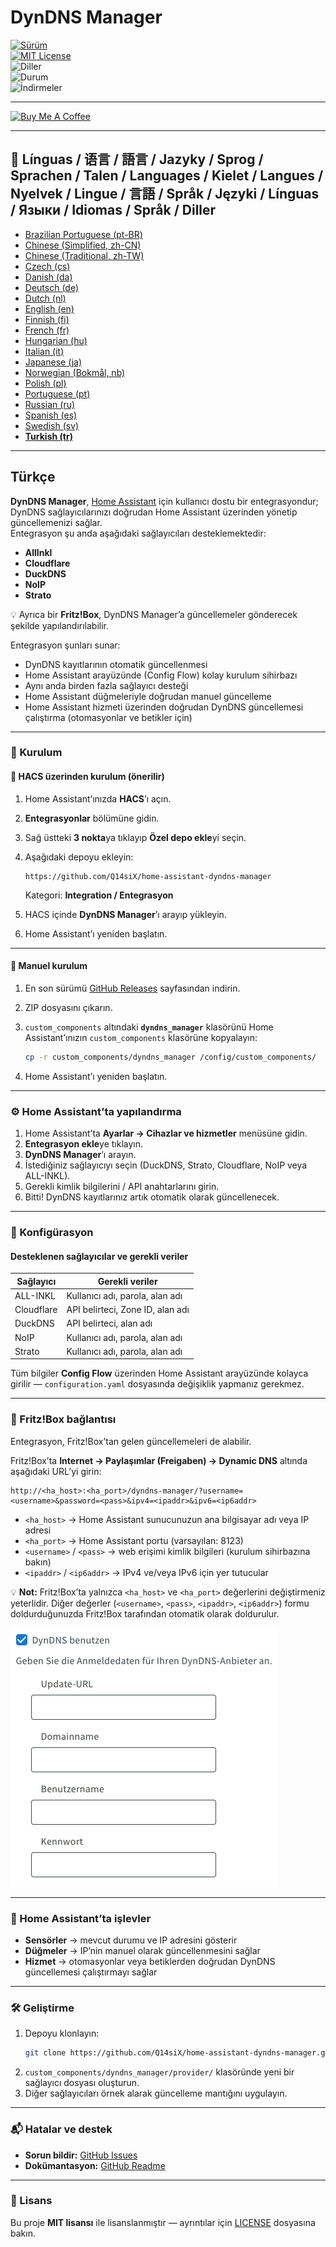 # DynDNS Manager

[![Sürüm](https://img.shields.io/github/v/release/Q14siX/home-assistant-dyndns-manager)](https://github.com/Q14siX/home-assistant-dyndns-manager/releases)  
[![MIT License](https://img.shields.io/badge/License-MIT-green.svg)](LICENSE)  
![Diller](https://img.shields.io/badge/languages-20-blue.svg)  
![Durum](https://img.shields.io/badge/status-stable-brightgreen.svg)  
![İndirmeler](https://img.shields.io/github/downloads/Q14siX/home-assistant-dyndns-manager/total)

---

[![Buy Me A Coffee](https://img.buymeacoffee.com/button-api/?text=Stefan%27a%20lezzetli%20bir%20kahve%20al&emoji=☕&slug=q14six&button_colour=FFDD00&font_colour=000000&font_family=Lato&outline_colour=000000&coffee_colour=ffffff)](https://buymeacoffee.com/q14six)

---

## 📌 Línguas / 语言 / 語言 / Jazyky / Sprog / Sprachen / Talen / Languages / Kielet / Langues / Nyelvek / Lingue / 言語 / Språk / Języki / Línguas / Языки / Idiomas / Språk / Diller
- [Brazilian Portuguese (pt-BR)](https://github.com/Q14siX/home-assistant-dyndns-manager/blob/main/README/README_PT-BR.md#portugues-brasileiro)
- [Chinese (Simplified, zh-CN)](https://github.com/Q14siX/home-assistant-dyndns-manager/blob/main/README/README_ZH-CN.md#简体中文)
- [Chinese (Traditional, zh-TW)](https://github.com/Q14siX/home-assistant-dyndns-manager/blob/main/README/README_ZH-TW.md#繁體中文)
- [Czech (cs)](https://github.com/Q14siX/home-assistant-dyndns-manager/blob/main/README/README_CS.md#czech)
- [Danish (da)](https://github.com/Q14siX/home-assistant-dyndns-manager/blob/main/README/README_DA.md#dansk)
- [Deutsch (de)](https://github.com/Q14siX/home-assistant-dyndns-manager/blob/main/README/README_DE.md#deutsch)
- [Dutch (nl)](https://github.com/Q14siX/home-assistant-dyndns-manager/blob/main/README/README_NL.md#dutch)
- [English (en)](https://github.com/Q14siX/home-assistant-dyndns-manager/blob/main/README/README_EN.md#english)
- [Finnish (fi)](https://github.com/Q14siX/home-assistant-dyndns-manager/blob/main/README/README_FI.md#suomi)
- [French (fr)](https://github.com/Q14siX/home-assistant-dyndns-manager/blob/main/README/README_FR.md#français)
- [Hungarian (hu)](https://github.com/Q14siX/home-assistant-dyndns-manager/blob/main/README/README_HU.md#magyar)
- [Italian (it)](https://github.com/Q14siX/home-assistant-dyndns-manager/blob/main/README/README_IT.md#italiano)
- [Japanese (ja)](https://github.com/Q14siX/home-assistant-dyndns-manager/blob/main/README/README_JA.md#日本語)
- [Norwegian (Bokmål, nb)](https://github.com/Q14siX/home-assistant-dyndns-manager/blob/main/README/README_NB.md#norsk)
- [Polish (pl)](https://github.com/Q14siX/home-assistant-dyndns-manager/blob/main/README/README_PL.md#polski)
- [Portuguese (pt)](https://github.com/Q14siX/home-assistant-dyndns-manager/blob/main/README/README_PT.md#português)
- [Russian (ru)](https://github.com/Q14siX/home-assistant-dyndns-manager/blob/main/README/README_RU.md#Русский)
- [Spanish (es)](https://github.com/Q14siX/home-assistant-dyndns-manager/blob/main/README/README_ES.md#español)
- [Swedish (sv)](https://github.com/Q14siX/home-assistant-dyndns-manager/blob/main/README/README_SV.md#svenska)
- [**Turkish (tr)**](https://github.com/Q14siX/home-assistant-dyndns-manager/blob/main/README/README_TR.md#türkçe)

---

## Türkçe

**DynDNS Manager**, [Home Assistant](https://www.home-assistant.io/) için kullanıcı dostu bir entegrasyondur; DynDNS sağlayıcılarınızı doğrudan Home Assistant üzerinden yönetip güncellemenizi sağlar.  
Entegrasyon şu anda aşağıdaki sağlayıcıları desteklemektedir:

- **AllInkl**
- **Cloudflare**
- **DuckDNS**
- **NoIP**
- **Strato**

💡 Ayrıca bir **Fritz!Box**, DynDNS Manager’a güncellemeler gönderecek şekilde yapılandırılabilir.

Entegrasyon şunları sunar:
- DynDNS kayıtlarının otomatik güncellenmesi
- Home Assistant arayüzünde (Config Flow) kolay kurulum sihirbazı
- Aynı anda birden fazla sağlayıcı desteği
- Home Assistant düğmeleriyle doğrudan manuel güncelleme
- Home Assistant hizmeti üzerinden doğrudan DynDNS güncellemesi çalıştırma (otomasyonlar ve betikler için)

---

### 🚀 Kurulum

#### 🔹 HACS üzerinden kurulum (önerilir)

1. Home Assistant’ınızda **HACS**’ı açın.
2. **Entegrasyonlar** bölümüne gidin.
3. Sağ üstteki **3 nokta**ya tıklayıp **Özel depo ekle**yi seçin.
4. Aşağıdaki depoyu ekleyin:

   ```
   https://github.com/Q14siX/home-assistant-dyndns-manager
   ```

   Kategori: **Integration / Entegrasyon**

5. HACS içinde **DynDNS Manager**’ı arayıp yükleyin.
6. Home Assistant’ı yeniden başlatın.

---

#### 🔹 Manuel kurulum

1. En son sürümü [GitHub Releases](https://github.com/Q14siX/home-assistant-dyndns-manager/releases) sayfasından indirin.
2. ZIP dosyasını çıkarın.
3. `custom_components` altındaki **`dyndns_manager`** klasörünü Home Assistant’ınızın `custom_components` klasörüne kopyalayın:

   ```bash
   cp -r custom_components/dyndns_manager /config/custom_components/
   ```

4. Home Assistant’ı yeniden başlatın.

---

### ⚙️ Home Assistant’ta yapılandırma

1. Home Assistant’ta **Ayarlar → Cihazlar ve hizmetler** menüsüne gidin.
2. **Entegrasyon ekle**ye tıklayın.
3. **DynDNS Manager**’ı arayın.
4. İstediğiniz sağlayıcıyı seçin (DuckDNS, Strato, Cloudflare, NoIP veya ALL-INKL).
5. Gerekli kimlik bilgilerini / API anahtarlarını girin.
6. Bitti! DynDNS kayıtlarınız artık otomatik olarak güncellenecek.

---

### 📄 Konfigürasyon

#### Desteklenen sağlayıcılar ve gerekli veriler

| Sağlayıcı  | Gerekli veriler |
|------------|-----------------|
| ALL-INKL   | Kullanıcı adı, parola, alan adı |
| Cloudflare | API belirteci, Zone ID, alan adı |
| DuckDNS    | API belirteci, alan adı |
| NoIP       | Kullanıcı adı, parola, alan adı |
| Strato     | Kullanıcı adı, parola, alan adı |

Tüm bilgiler **Config Flow** üzerinden Home Assistant arayüzünde kolayca girilir — `configuration.yaml` dosyasında değişiklik yapmanız gerekmez.

---

### 📡 Fritz!Box bağlantısı

Entegrasyon, Fritz!Box’tan gelen güncellemeleri de alabilir.

Fritz!Box’ta **Internet → Paylaşımlar (Freigaben) → Dynamic DNS** altında aşağıdaki URL’yi girin:

```
http://<ha_host>:<ha_port>/dyndns-manager/?username=<username>&password=<pass>&ipv4=<ipaddr>&ipv6=<ip6addr>
```

- `<ha_host>` → Home Assistant sunucunuzun ana bilgisayar adı veya IP adresi
- `<ha_port>` → Home Assistant portu (varsayılan: 8123)
- `<username>` / `<pass>` → web erişimi kimlik bilgileri (kurulum sihirbazına bakın)
- `<ipaddr>` / `<ip6addr>` → IPv4 ve/veya IPv6 için yer tutucular

💡 **Not:** Fritz!Box’ta yalnızca `<ha_host>` ve `<ha_port>` değerlerini değiştirmeniz yeterlidir. Diğer değerler (`<username>`, `<pass>`, `<ipaddr>`, `<ip6addr>`) formu doldurduğunuzda Fritz!Box tarafından otomatik olarak doldurulur.

![FRITZ!BOX giriş formu](https://raw.githubusercontent.com/Q14siX/home-assistant-dyndns-manager/master/images/FRITZ!Box.png)

---

### 🔘 Home Assistant’ta işlevler

- **Sensörler** → mevcut durumu ve IP adresini gösterir
- **Düğmeler** → IP’nin manuel olarak güncellenmesini sağlar
- **Hizmet** → otomasyonlar veya betiklerden doğrudan DynDNS güncellemesi çalıştırmayı sağlar

---

### 🛠 Geliştirme

1. Depoyu klonlayın:
   ```bash
   git clone https://github.com/Q14siX/home-assistant-dyndns-manager.git
   ```
2. `custom_components/dyndns_manager/provider/` klasöründe yeni bir sağlayıcı dosyası oluşturun.
3. Diğer sağlayıcıları örnek alarak güncelleme mantığını uygulayın.

---

### 📬 Hatalar ve destek

- **Sorun bildir:** [GitHub Issues](https://github.com/Q14siX/home-assistant-dyndns-manager/issues)  
- **Dokümantasyon:** [GitHub Readme](https://github.com/Q14siX/home-assistant-dyndns-manager)

---

### 📜 Lisans

Bu proje **MIT lisansı** ile lisanslanmıştır — ayrıntılar için [LICENSE](https://github.com/Q14siX/home-assistant-dyndns-manager/blob/main/LICENSE) dosyasına bakın.
